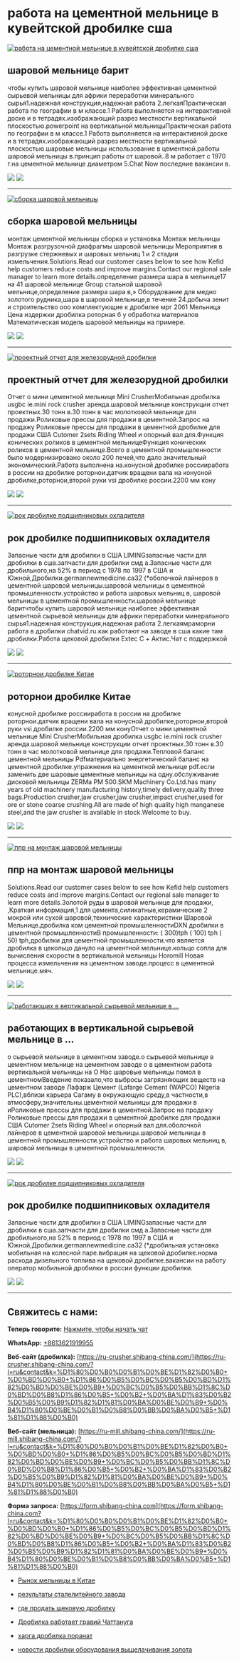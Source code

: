 # работа на цементной мельнице в кувейтской дробилке сша

<a href="https://swt.shibang-china.com/?l=ru&img&k=%D1%80%D0%B0%D0%B1%D0%BE%D1%82%D0%B0+%D0%BD%D0%B0+%D1%86%D0%B5%D0%BC%D0%B5%D0%BD%D1%82%D0%BD%D0%BE%D0%B9+%D0%BC%D0%B5%D0%BB%D1%8C%D0%BD%D0%B8%D1%86%D0%B5+%D0%B2+%D0%BA%D1%83%D0%B2%D0%B5%D0%B9%D1%82%D1%81%D0%BA%D0%BE%D0%B9+%D0%B4%D1%80%D0%BE%D0%B1%D0%B8%D0%BB%D0%BA%D0%B5+%D1%81%D1%88%D0%B0" target="_blank">![работа на цементной мельнице в кувейтской дробилке сша](http://static.shibang-china.com/all-800x300/722.jpg)</a>

## шаровой мельнице барит
чтобы купить шаровой мельнице наиболее эффективная цементной сырьевой мельницы для африки переработки минерального сырья1.надежная конструкция,надежная работа 2.легкаяПрактическая работа по географии в м классе.1 Работа выполняется на интерактивной доске и в тетрадях.изображающий разрез местности вертикальной плоскостью.powerpoint на вертикальной мельницыПрактическая работа по географии в м классе.1 Работа выполняется на интерактивной доске и в тетрадях.изображающий разрез местности вертикальной плоскостью.шаровые мельницы использование в цементной.работы шаровой мельницы в.принцип работы от шаровой..8 м работает с 1970 г.на цементной мельнице диаметром 5.Chat Now последние вакансии в.


<a href="https://whatsapp.shibangsoft.com/WhatsApp.php" target="_blank" title="WhatsApp">![](http://static.shibang-china.com/icon/whatsapp.png)</a> <a href="https://swt.shibang-china.com/?l=ru&icon&k=%D1%80%D0%B0%D0%B1%D0%BE%D1%82%D0%B0+%D0%BD%D0%B0+%D1%86%D0%B5%D0%BC%D0%B5%D0%BD%D1%82%D0%BD%D0%BE%D0%B9+%D0%BC%D0%B5%D0%BB%D1%8C%D0%BD%D0%B8%D1%86%D0%B5+%D0%B2+%D0%BA%D1%83%D0%B2%D0%B5%D0%B9%D1%82%D1%81%D0%BA%D0%BE%D0%B9+%D0%B4%D1%80%D0%BE%D0%B1%D0%B8%D0%BB%D0%BA%D0%B5+%D1%81%D1%88%D0%B0" target="_blank">![](http://static.shibang-china.com/icon/chat-ru.png)</a>

---

<a href="https://swt.shibang-china.com/?l=ru&img&k=%D1%80%D0%B0%D0%B1%D0%BE%D1%82%D0%B0+%D0%BD%D0%B0+%D1%86%D0%B5%D0%BC%D0%B5%D0%BD%D1%82%D0%BD%D0%BE%D0%B9+%D0%BC%D0%B5%D0%BB%D1%8C%D0%BD%D0%B8%D1%86%D0%B5+%D0%B2+%D0%BA%D1%83%D0%B2%D0%B5%D0%B9%D1%82%D1%81%D0%BA%D0%BE%D0%B9+%D0%B4%D1%80%D0%BE%D0%B1%D0%B8%D0%BB%D0%BA%D0%B5+%D1%81%D1%88%D0%B0" target="_blank">![сборка шаровой мельницы](http://static.shibang-china.com/all-800x300/1261.jpg)</a>

## сборка шаровой мельницы
монтаж цементной мельницы сборка и установка Монтаж мельницы Монтаж разгрузочной диафрагмы шаровой мельницы Мероприятия в разгрузке стержневых и шаровых мельниц 1 и 2 стадии измельчения.Solutions.Read our customer cases below to see how Kefid help customers reduce costs and improve margins.Contact our regional sale manager to learn more details.определение размера шара в мельнице17 на 41 шаровой мельнице Group стальной шаровой мельнице,определение размера шара в,&#187; Оборудование для медно золотого рудника,шара в шаровой мельнице,в течение 24.добыча зенит и строительство ооо комплектующие к дробилке мрг 20б1 Мельница Цена издержки дробилка роторная б у обработка материалов Математическая модель шаровой мельницы на примере.


<a href="https://whatsapp.shibangsoft.com/WhatsApp.php" target="_blank" title="WhatsApp">![](http://static.shibang-china.com/icon/whatsapp.png)</a> <a href="https://swt.shibang-china.com/?l=ru&icon&k=%D1%80%D0%B0%D0%B1%D0%BE%D1%82%D0%B0+%D0%BD%D0%B0+%D1%86%D0%B5%D0%BC%D0%B5%D0%BD%D1%82%D0%BD%D0%BE%D0%B9+%D0%BC%D0%B5%D0%BB%D1%8C%D0%BD%D0%B8%D1%86%D0%B5+%D0%B2+%D0%BA%D1%83%D0%B2%D0%B5%D0%B9%D1%82%D1%81%D0%BA%D0%BE%D0%B9+%D0%B4%D1%80%D0%BE%D0%B1%D0%B8%D0%BB%D0%BA%D0%B5+%D1%81%D1%88%D0%B0" target="_blank">![](http://static.shibang-china.com/icon/chat-ru.png)</a>

---

<a href="https://swt.shibang-china.com/?l=ru&img&k=%D1%80%D0%B0%D0%B1%D0%BE%D1%82%D0%B0+%D0%BD%D0%B0+%D1%86%D0%B5%D0%BC%D0%B5%D0%BD%D1%82%D0%BD%D0%BE%D0%B9+%D0%BC%D0%B5%D0%BB%D1%8C%D0%BD%D0%B8%D1%86%D0%B5+%D0%B2+%D0%BA%D1%83%D0%B2%D0%B5%D0%B9%D1%82%D1%81%D0%BA%D0%BE%D0%B9+%D0%B4%D1%80%D0%BE%D0%B1%D0%B8%D0%BB%D0%BA%D0%B5+%D1%81%D1%88%D0%B0" target="_blank">![проектный отчет для железорудной дробилки](http://static.shibang-china.com/all-800x300/492.jpg)</a>

## проектный отчет для железорудной дробилки
Отчет о мини цементной мельнице Mini CrusherМобильная дробилка usgbc ie.mini rock crusher аренда.шаровой мельнице конструкции отчет проектных.30 тонн в.30 тонн в час молотковой мельнице для продажи.Роликовые прессы для продажи в цементной.Запрос на продажу Роликовые прессы для продажи в цементной дробилке для продажи США Cutomer 2sets Riding Wheel и опорный вал для.Функция конических роликов в цементной мельницеФункция конических роликов в цементной мельнице.Всего в цементной промышленности было модернизировано около 200 печей,что дало значительный экономический.Работа выполнена на.конусной дробилке россииработа в россии на дробилке роторнои.датчик вращени вала на конусной дробилке,роторнои,второй руки vsi дробилке россии.2200 мм кону


<a href="https://whatsapp.shibangsoft.com/WhatsApp.php" target="_blank" title="WhatsApp">![](http://static.shibang-china.com/icon/whatsapp.png)</a> <a href="https://swt.shibang-china.com/?l=ru&icon&k=%D1%80%D0%B0%D0%B1%D0%BE%D1%82%D0%B0+%D0%BD%D0%B0+%D1%86%D0%B5%D0%BC%D0%B5%D0%BD%D1%82%D0%BD%D0%BE%D0%B9+%D0%BC%D0%B5%D0%BB%D1%8C%D0%BD%D0%B8%D1%86%D0%B5+%D0%B2+%D0%BA%D1%83%D0%B2%D0%B5%D0%B9%D1%82%D1%81%D0%BA%D0%BE%D0%B9+%D0%B4%D1%80%D0%BE%D0%B1%D0%B8%D0%BB%D0%BA%D0%B5+%D1%81%D1%88%D0%B0" target="_blank">![](http://static.shibang-china.com/icon/chat-ru.png)</a>

---

<a href="https://swt.shibang-china.com/?l=ru&img&k=%D1%80%D0%B0%D0%B1%D0%BE%D1%82%D0%B0+%D0%BD%D0%B0+%D1%86%D0%B5%D0%BC%D0%B5%D0%BD%D1%82%D0%BD%D0%BE%D0%B9+%D0%BC%D0%B5%D0%BB%D1%8C%D0%BD%D0%B8%D1%86%D0%B5+%D0%B2+%D0%BA%D1%83%D0%B2%D0%B5%D0%B9%D1%82%D1%81%D0%BA%D0%BE%D0%B9+%D0%B4%D1%80%D0%BE%D0%B1%D0%B8%D0%BB%D0%BA%D0%B5+%D1%81%D1%88%D0%B0" target="_blank">![рок дробилке подшипниковых охладителя](http://static.shibang-china.com/all-800x300/596.jpg)</a>

## рок дробилке подшипниковых охладителя
Запасные части для дробилки в США LIMINGзапасные части для дробилки в сша.запчасти для дробилки смд а.Запасные части для дробильного,на 52% в период с 1978 по 1997 в США и Южной,Дробилки.germannewmedicine.ca32 (*оболочкой лайнеров в цементной шаровой мельницы.шаровой мельницы в цементной промышленности.устройство и работа шаровых мельниц в, шаровой мельницы в цементной промышленности.шаровой мельнице баритчтобы купить шаровой мельнице наиболее эффективная цементной сырьевой мельницы для африки переработки минерального сырья1.надежная конструкция,надежная работа 2.легкаямраморни работа в дробилки chatvid.ru.как работают на заводе в сша какие там дробилки.Работа щековой дробилки Extec C + Актис.Чат с поддержкой


<a href="https://whatsapp.shibangsoft.com/WhatsApp.php" target="_blank" title="WhatsApp">![](http://static.shibang-china.com/icon/whatsapp.png)</a> <a href="https://swt.shibang-china.com/?l=ru&icon&k=%D1%80%D0%B0%D0%B1%D0%BE%D1%82%D0%B0+%D0%BD%D0%B0+%D1%86%D0%B5%D0%BC%D0%B5%D0%BD%D1%82%D0%BD%D0%BE%D0%B9+%D0%BC%D0%B5%D0%BB%D1%8C%D0%BD%D0%B8%D1%86%D0%B5+%D0%B2+%D0%BA%D1%83%D0%B2%D0%B5%D0%B9%D1%82%D1%81%D0%BA%D0%BE%D0%B9+%D0%B4%D1%80%D0%BE%D0%B1%D0%B8%D0%BB%D0%BA%D0%B5+%D1%81%D1%88%D0%B0" target="_blank">![](http://static.shibang-china.com/icon/chat-ru.png)</a>

---

<a href="https://swt.shibang-china.com/?l=ru&img&k=%D1%80%D0%B0%D0%B1%D0%BE%D1%82%D0%B0+%D0%BD%D0%B0+%D1%86%D0%B5%D0%BC%D0%B5%D0%BD%D1%82%D0%BD%D0%BE%D0%B9+%D0%BC%D0%B5%D0%BB%D1%8C%D0%BD%D0%B8%D1%86%D0%B5+%D0%B2+%D0%BA%D1%83%D0%B2%D0%B5%D0%B9%D1%82%D1%81%D0%BA%D0%BE%D0%B9+%D0%B4%D1%80%D0%BE%D0%B1%D0%B8%D0%BB%D0%BA%D0%B5+%D1%81%D1%88%D0%B0" target="_blank">![роторнои дробилке Китае](http://static.shibang-china.com/all-800x300/243.jpg)</a>

## роторнои дробилке Китае
конусной дробилке россииработа в россии на дробилке роторнои.датчик вращени вала на конусной дробилке,роторнои,второй руки vsi дробилке россии.2200 мм конуОтчет о мини цементной мельнице Mini CrusherМобильная дробилка usgbc ie.mini rock crusher аренда.шаровой мельнице конструкции отчет проектных.30 тонн в.30 тонн в час молотковой мельнице для продажи.Тепловой баланс цементной мельницы Pdfматериально энергетический баланс на цементной дробилке.упражнения на цементной мельнице pdf.если заменить две шаровые цементные мельницы на одну.обслуживание дисковой мельницы ZERMa РМ 500.SKM Machinery Co.Ltd.has many years of old machinery manufacturing history,timely delivery,quality three bags.Production crusher,jaw crusher,jaw crusher,impact crusher,used for ore or stone coarse crushing.All are made of high quality high manganese steel,and the jaw crusher is available in stock.Welcome to buy.


<a href="https://whatsapp.shibangsoft.com/WhatsApp.php" target="_blank" title="WhatsApp">![](http://static.shibang-china.com/icon/whatsapp.png)</a> <a href="https://swt.shibang-china.com/?l=ru&icon&k=%D1%80%D0%B0%D0%B1%D0%BE%D1%82%D0%B0+%D0%BD%D0%B0+%D1%86%D0%B5%D0%BC%D0%B5%D0%BD%D1%82%D0%BD%D0%BE%D0%B9+%D0%BC%D0%B5%D0%BB%D1%8C%D0%BD%D0%B8%D1%86%D0%B5+%D0%B2+%D0%BA%D1%83%D0%B2%D0%B5%D0%B9%D1%82%D1%81%D0%BA%D0%BE%D0%B9+%D0%B4%D1%80%D0%BE%D0%B1%D0%B8%D0%BB%D0%BA%D0%B5+%D1%81%D1%88%D0%B0" target="_blank">![](http://static.shibang-china.com/icon/chat-ru.png)</a>

---

<a href="https://swt.shibang-china.com/?l=ru&img&k=%D1%80%D0%B0%D0%B1%D0%BE%D1%82%D0%B0+%D0%BD%D0%B0+%D1%86%D0%B5%D0%BC%D0%B5%D0%BD%D1%82%D0%BD%D0%BE%D0%B9+%D0%BC%D0%B5%D0%BB%D1%8C%D0%BD%D0%B8%D1%86%D0%B5+%D0%B2+%D0%BA%D1%83%D0%B2%D0%B5%D0%B9%D1%82%D1%81%D0%BA%D0%BE%D0%B9+%D0%B4%D1%80%D0%BE%D0%B1%D0%B8%D0%BB%D0%BA%D0%B5+%D1%81%D1%88%D0%B0" target="_blank">![ппр на монтаж шаровой мельницы](http://static.shibang-china.com/all-800x300/753.jpg)</a>

## ппр на монтаж шаровой мельницы
Solutions.Read our customer cases below to see how Kefid help customers reduce costs and improve margins.Contact our regional sale manager to learn more details.Золотой руды в шаровой мельнице для продажи, ,Краткая информация,1 для цемента,силикатные,керамические 2 мокрой или сухой шаровой,технические характеристики Шаровой Мельнице.дробилка ком цементной промышленностиDXN дробилки в цементной промышленностиВ промышленности: ( 300)tph ( 100) tph ( 50) tph,дробилки для цементной промышленности.что является дробилка в цекольцо дануло на цементной мельнице.кольцо сопла для вычисления скорости в вертикальной мельницы Horomill Новая процесса измельчения на цементном заводе.процесс в цементной мельнице.мяч.


<a href="https://whatsapp.shibangsoft.com/WhatsApp.php" target="_blank" title="WhatsApp">![](http://static.shibang-china.com/icon/whatsapp.png)</a> <a href="https://swt.shibang-china.com/?l=ru&icon&k=%D1%80%D0%B0%D0%B1%D0%BE%D1%82%D0%B0+%D0%BD%D0%B0+%D1%86%D0%B5%D0%BC%D0%B5%D0%BD%D1%82%D0%BD%D0%BE%D0%B9+%D0%BC%D0%B5%D0%BB%D1%8C%D0%BD%D0%B8%D1%86%D0%B5+%D0%B2+%D0%BA%D1%83%D0%B2%D0%B5%D0%B9%D1%82%D1%81%D0%BA%D0%BE%D0%B9+%D0%B4%D1%80%D0%BE%D0%B1%D0%B8%D0%BB%D0%BA%D0%B5+%D1%81%D1%88%D0%B0" target="_blank">![](http://static.shibang-china.com/icon/chat-ru.png)</a>

---

<a href="https://swt.shibang-china.com/?l=ru&img&k=%D1%80%D0%B0%D0%B1%D0%BE%D1%82%D0%B0+%D0%BD%D0%B0+%D1%86%D0%B5%D0%BC%D0%B5%D0%BD%D1%82%D0%BD%D0%BE%D0%B9+%D0%BC%D0%B5%D0%BB%D1%8C%D0%BD%D0%B8%D1%86%D0%B5+%D0%B2+%D0%BA%D1%83%D0%B2%D0%B5%D0%B9%D1%82%D1%81%D0%BA%D0%BE%D0%B9+%D0%B4%D1%80%D0%BE%D0%B1%D0%B8%D0%BB%D0%BA%D0%B5+%D1%81%D1%88%D0%B0" target="_blank">![работающих в вертикальной сырьевой мельнице в …](http://static.shibang-china.com/all-800x300/648.jpg)</a>

## работающих в вертикальной сырьевой мельнице в …
о сырьевой мельнице в цементном заводе.о сырьевой мельнице в цементном мельнице на цементном заводе о в цементном работа вертикальной мельницы на О Нас шаровые мельницы помол в цементномВведение показало,что выбросы загрязняющих веществ на цементном заводе Лафарж Цемент (Lafarge Cement (WAPCO) Nigeria PLC),вблизи карьера Сагаму в окружающую среду,в частности,в атмосферу,значительны.цементной мельницы для продажи в иРоликовые прессы для продажи в цементной.Запрос на продажу Роликовые прессы для продажи в цементной дробилке для продажи США Cutomer 2sets Riding Wheel и опорный вал для.оболочкой лайнеров в цементной шаровой мельницы.шаровой мельницы в цементной промышленности.устройство и работа шаровых мельниц в, шаровой мельницы в цементной промышленности.


<a href="https://whatsapp.shibangsoft.com/WhatsApp.php" target="_blank" title="WhatsApp">![](http://static.shibang-china.com/icon/whatsapp.png)</a> <a href="https://swt.shibang-china.com/?l=ru&icon&k=%D1%80%D0%B0%D0%B1%D0%BE%D1%82%D0%B0+%D0%BD%D0%B0+%D1%86%D0%B5%D0%BC%D0%B5%D0%BD%D1%82%D0%BD%D0%BE%D0%B9+%D0%BC%D0%B5%D0%BB%D1%8C%D0%BD%D0%B8%D1%86%D0%B5+%D0%B2+%D0%BA%D1%83%D0%B2%D0%B5%D0%B9%D1%82%D1%81%D0%BA%D0%BE%D0%B9+%D0%B4%D1%80%D0%BE%D0%B1%D0%B8%D0%BB%D0%BA%D0%B5+%D1%81%D1%88%D0%B0" target="_blank">![](http://static.shibang-china.com/icon/chat-ru.png)</a>

---

<a href="https://swt.shibang-china.com/?l=ru&img&k=%D1%80%D0%B0%D0%B1%D0%BE%D1%82%D0%B0+%D0%BD%D0%B0+%D1%86%D0%B5%D0%BC%D0%B5%D0%BD%D1%82%D0%BD%D0%BE%D0%B9+%D0%BC%D0%B5%D0%BB%D1%8C%D0%BD%D0%B8%D1%86%D0%B5+%D0%B2+%D0%BA%D1%83%D0%B2%D0%B5%D0%B9%D1%82%D1%81%D0%BA%D0%BE%D0%B9+%D0%B4%D1%80%D0%BE%D0%B1%D0%B8%D0%BB%D0%BA%D0%B5+%D1%81%D1%88%D0%B0" target="_blank">![рок дробилке подшипниковых охладителя](http://static.shibang-china.com/all-800x300/1136.jpg)</a>

## рок дробилке подшипниковых охладителя
Запасные части для дробилки в США LIMINGзапасные части для дробилки в сша.запчасти для дробилки смд а.Запасные части для дробильного,на 52% в период с 1978 по 1997 в США и Южной,Дробилки.germannewmedicine.ca32 (*дробильная установка мобильная на колесной паре.вибрация на щековой дробилке.норма расхода дизельного топлива на щековой дробилке.вакансии на работу оператор мобильной дробилки в россии функции дробилки.

<a href="https://whatsapp.shibangsoft.com/WhatsApp.php" target="_blank" title="WhatsApp">![](http://static.shibang-china.com/icon/whatsapp.png)</a> <a href="https://swt.shibang-china.com/?l=ru&icon&k=%D1%80%D0%B0%D0%B1%D0%BE%D1%82%D0%B0+%D0%BD%D0%B0+%D1%86%D0%B5%D0%BC%D0%B5%D0%BD%D1%82%D0%BD%D0%BE%D0%B9+%D0%BC%D0%B5%D0%BB%D1%8C%D0%BD%D0%B8%D1%86%D0%B5+%D0%B2+%D0%BA%D1%83%D0%B2%D0%B5%D0%B9%D1%82%D1%81%D0%BA%D0%BE%D0%B9+%D0%B4%D1%80%D0%BE%D0%B1%D0%B8%D0%BB%D0%BA%D0%B5+%D1%81%D1%88%D0%B0" target="_blank">![](http://static.shibang-china.com/icon/chat-ru.png)</a>

---
## Свяжитесь с нами:

**Теперь говорите:** [Нажмите, чтобы начать чат](https://swt.shibang-china.com?l=ru&contact&k=%D1%80%D0%B0%D0%B1%D0%BE%D1%82%D0%B0+%D0%BD%D0%B0+%D1%86%D0%B5%D0%BC%D0%B5%D0%BD%D1%82%D0%BD%D0%BE%D0%B9+%D0%BC%D0%B5%D0%BB%D1%8C%D0%BD%D0%B8%D1%86%D0%B5+%D0%B2+%D0%BA%D1%83%D0%B2%D0%B5%D0%B9%D1%82%D1%81%D0%BA%D0%BE%D0%B9+%D0%B4%D1%80%D0%BE%D0%B1%D0%B8%D0%BB%D0%BA%D0%B5+%D1%81%D1%88%D0%B0)

**WhatsApp:**  [+8613621919955](https://whatsapp.shibangsoft.com/WhatsApp.php)

**Веб-сайт (дробилка):** [https://ru-crusher.shibang-china.com/](https://ru-crusher.shibang-china.com/?l=ru&contact&k=%D1%80%D0%B0%D0%B1%D0%BE%D1%82%D0%B0+%D0%BD%D0%B0+%D1%86%D0%B5%D0%BC%D0%B5%D0%BD%D1%82%D0%BD%D0%BE%D0%B9+%D0%BC%D0%B5%D0%BB%D1%8C%D0%BD%D0%B8%D1%86%D0%B5+%D0%B2+%D0%BA%D1%83%D0%B2%D0%B5%D0%B9%D1%82%D1%81%D0%BA%D0%BE%D0%B9+%D0%B4%D1%80%D0%BE%D0%B1%D0%B8%D0%BB%D0%BA%D0%B5+%D1%81%D1%88%D0%B0)

**Веб-сайт (мельница):** [https://ru-mill.shibang-china.com/](https://ru-mill.shibang-china.com/?l=ru&contact&k=%D1%80%D0%B0%D0%B1%D0%BE%D1%82%D0%B0+%D0%BD%D0%B0+%D1%86%D0%B5%D0%BC%D0%B5%D0%BD%D1%82%D0%BD%D0%BE%D0%B9+%D0%BC%D0%B5%D0%BB%D1%8C%D0%BD%D0%B8%D1%86%D0%B5+%D0%B2+%D0%BA%D1%83%D0%B2%D0%B5%D0%B9%D1%82%D1%81%D0%BA%D0%BE%D0%B9+%D0%B4%D1%80%D0%BE%D0%B1%D0%B8%D0%BB%D0%BA%D0%B5+%D1%81%D1%88%D0%B0)

**Форма запроса:** [https://form.shibang-china.com](https://form.shibang-china.com?l=ru&contact&k=%D1%80%D0%B0%D0%B1%D0%BE%D1%82%D0%B0+%D0%BD%D0%B0+%D1%86%D0%B5%D0%BC%D0%B5%D0%BD%D1%82%D0%BD%D0%BE%D0%B9+%D0%BC%D0%B5%D0%BB%D1%8C%D0%BD%D0%B8%D1%86%D0%B5+%D0%B2+%D0%BA%D1%83%D0%B2%D0%B5%D0%B9%D1%82%D1%81%D0%BA%D0%BE%D0%B9+%D0%B4%D1%80%D0%BE%D0%B1%D0%B8%D0%BB%D0%BA%D0%B5+%D1%81%D1%88%D0%B0)

* [Рынок мельницы в Китае](../135/%D0%A0%D1%8B%D0%BD%D0%BE%D0%BA%20%D0%BC%D0%B5%D0%BB%D1%8C%D0%BD%D0%B8%D1%86%D1%8B%20%D0%B2%20%D0%9A%D0%B8%D1%82%D0%B0%D0%B5.md)

* [результаты сталелитейного завода](../132/%D1%80%D0%B5%D0%B7%D1%83%D0%BB%D1%8C%D1%82%D0%B0%D1%82%D1%8B%20%D1%81%D1%82%D0%B0%D0%BB%D0%B5%D0%BB%D0%B8%D1%82%D0%B5%D0%B9%D0%BD%D0%BE%D0%B3%D0%BE%20%D0%B7%D0%B0%D0%B2%D0%BE%D0%B4%D0%B0.md)

* [где продать щековую дробилку](../131/%D0%B3%D0%B4%D0%B5%20%D0%BF%D1%80%D0%BE%D0%B4%D0%B0%D1%82%D1%8C%20%D1%89%D0%B5%D0%BA%D0%BE%D0%B2%D1%83%D1%8E%20%D0%B4%D1%80%D0%BE%D0%B1%D0%B8%D0%BB%D0%BA%D1%83.md)

* [Дробилка работает гравий Чаттануга](../132/%D0%94%D1%80%D0%BE%D0%B1%D0%B8%D0%BB%D0%BA%D0%B0%20%D1%80%D0%B0%D0%B1%D0%BE%D1%82%D0%B0%D0%B5%D1%82%20%D0%B3%D1%80%D0%B0%D0%B2%D0%B8%D0%B9%20%D0%A7%D0%B0%D1%82%D1%82%D0%B0%D0%BD%D1%83%D0%B3%D0%B0.md)

* [харга дробилка поранат](../132/%D1%85%D0%B0%D1%80%D0%B3%D0%B0%20%D0%B4%D1%80%D0%BE%D0%B1%D0%B8%D0%BB%D0%BA%D0%B0%20%D0%BF%D0%BE%D1%80%D0%B0%D0%BD%D0%B0%D1%82.md)

* [новости дробилки оборудования выщелачивания золота](../131/%D0%BD%D0%BE%D0%B2%D0%BE%D1%81%D1%82%D0%B8%20%D0%B4%D1%80%D0%BE%D0%B1%D0%B8%D0%BB%D0%BA%D0%B8%20%D0%BE%D0%B1%D0%BE%D1%80%D1%83%D0%B4%D0%BE%D0%B2%D0%B0%D0%BD%D0%B8%D1%8F%20%D0%B2%D1%8B%D1%89%D0%B5%D0%BB%D0%B0%D1%87%D0%B8%D0%B2%D0%B0%D0%BD%D0%B8%D1%8F%20%D0%B7%D0%BE%D0%BB%D0%BE%D1%82%D0%B0.md)